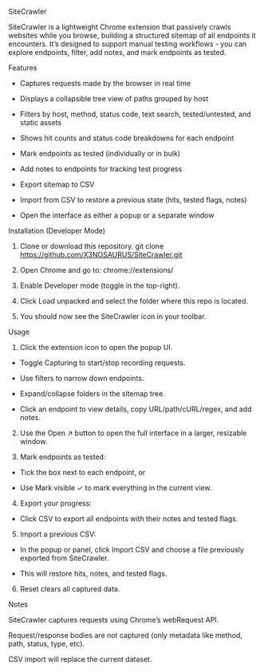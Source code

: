 SiteCrawler

SiteCrawler is a lightweight Chrome extension that passively crawls websites while you browse, building a structured sitemap of all endpoints it encounters.
It’s designed to support manual testing workflows - you can explore endpoints, filter, add notes, and mark endpoints as tested.

Features

- Captures requests made by the browser in real time

- Displays a collapsible tree view of paths grouped by host

- Filters by host, method, status code, text search, tested/untested, and static assets

- Shows hit counts and status code breakdowns for each endpoint

- Mark endpoints as tested (individually or in bulk)

- Add notes to endpoints for tracking test progress

- Export sitemap to CSV

- Import from CSV to restore a previous state (hits, tested flags, notes)

- Open the interface as either a popup or a separate window


Installation (Developer Mode)

1. Clone or download this repository.
     git clone https://github.com/X3NOSAURUS/SiteCrawler.git

2. Open Chrome and go to:
     chrome://extensions/

3. Enable Developer mode (toggle in the top-right).

4. Click Load unpacked and select the folder where this repo is located.

5. You should now see the SiteCrawler icon in your toolbar.


Usage

1. Click the extension icon to open the popup UI.

  - Toggle Capturing to start/stop recording requests.

  - Use filters to narrow down endpoints.

  - Expand/collapse folders in the sitemap tree.

  - Click an endpoint to view details, copy URL/path/cURL/regex, and add notes.

2. Use the Open ↗ button to open the full interface in a larger, resizable window.

3. Mark endpoints as tested:

  - Tick the box next to each endpoint, or

  - Use Mark visible ✓ to mark everything in the current view.

4. Export your progress:

  - Click CSV to export all endpoints with their notes and tested flags.

5. Import a previous CSV:

  - In the popup or panel, click Import CSV and choose a file previously exported from SiteCrawler.

  - This will restore hits, notes, and tested flags.

6. Reset clears all captured data.


Notes

SiteCrawler captures requests using Chrome’s webRequest API.

Request/response bodies are not captured (only metadata like method, path, status, type, etc).

CSV import will replace the current dataset.
